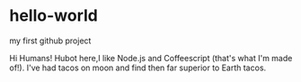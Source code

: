# hello-world
my first github project

Hi Humans!
Hubot here,I like Node.js and Coffeescript (that's what I'm made of!).
I've had tacos on moon and find then far superior to Earth tacos.
